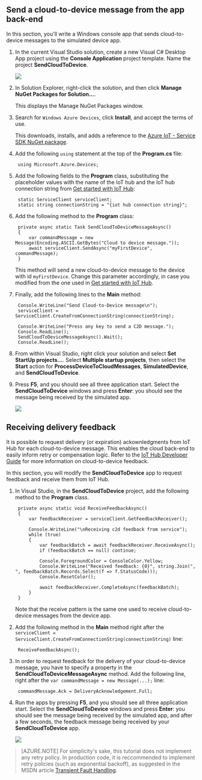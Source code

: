 ## Send a cloud-to-device message from the app back-end

In this section, you'll write a Windows console app that sends cloud-to-device messages to the simulated device app.

1. In the current Visual Studio solution, create a new Visual C# Desktop App project using the **Console  Application** project template. Name the project **SendCloudToDevice**.

   	![][20]

2. In Solution Explorer, right-click the solution, and then click **Manage NuGet Packages for Solution...**. 

	This displays the Manage NuGet Packages window.

3. Search for `Windows Azure Devices`, click **Install**, and accept the terms of use. 

	This downloads, installs, and adds a reference to the [Azure IoT - Service SDK NuGet package].

4. Add the following `using` statement at the top of the **Program.cs** file:

		using Microsoft.Azure.Devices;

5. Add the following fields to the **Program** class, substituting the placeholder values with the name of the IoT hub and the IoT hub connection string from [Get started with IoT Hub]:

		static ServiceClient serviceClient;
        static string connectionString = "{iot hub connection string}";

6. Add the following method to the **Program** class:

		private async static Task SendCloudToDeviceMessageAsync()
        {
            var commandMessage = new Message(Encoding.ASCII.GetBytes("Cloud to device message."));
            await serviceClient.SendAsync("myFirstDevice", commandMessage);
        }

	This method will send a new cloud-to-device message to the device with id `myFirstDevice`. Change this parameter accordingly, in case you modified from the one used in [Get started with IoT Hub].

7. Finally, add the following lines to the **Main** method:

        Console.WriteLine("Send Cloud-to-Device message\n");
        serviceClient = ServiceClient.CreateFromConnectionString(connectionString);

        Console.WriteLine("Press any key to send a C2D message.");
        Console.ReadLine();
        SendCloudToDeviceMessageAsync().Wait();
        Console.ReadLine();

8. From within Visual Studio, right click your solution and select **Set StartUp projects...**. Select **Multiple startup projects**, then select the **Start** action for **ProcessDeviceToCloudMessages**, **SimulatedDevice**, and **SendCloudToDevice**.

9.  Press **F5**, and you should see all three application start. Select the **SendCloudToDevice** windows and press **Enter**: you should see the message being received by the simulated app.

    ![][21]

## Receiving delivery feedback
It is possible to request delivery (or expiration) ackownledgments from IoT Hub for each cloud-to-device message. This enables the cloud back-end to easily inform retry or compensation logic. Refer to the [IoT Hub Developer Guide][IoT Hub Developer Guide - C2D] for more information on cloud-to-device feedback.

In this section, you will modify the **SendCloudToDevice** app to request feedback and receive them from IoT Hub.

1. In Visual Studio, in the **SendCloudToDevice** project, add the following method to the **Program** class.
   
        private async static void ReceiveFeedbackAsync()
        {
            var feedbackReceiver = serviceClient.GetFeedbackReceiver();

            Console.WriteLine("\nReceiving c2d feedback from service");
            while (true)
            {
                var feedbackBatch = await feedbackReceiver.ReceiveAsync();
                if (feedbackBatch == null) continue;

                Console.ForegroundColor = ConsoleColor.Yellow;
                Console.WriteLine("Received feedback: {0}", string.Join(", ", feedbackBatch.Records.Select(f => f.StatusCode)));
                Console.ResetColor();

                await feedbackReceiver.CompleteAsync(feedbackBatch);
            }
        }

    Note that the receive pattern is the same one used to receive cloud-to-device messages from the device app.

2. Add the following method in the **Main** method right after the `serviceClient = ServiceClient.CreateFromConnectionString(connectionString)` line:

        ReceiveFeedbackAsync();

3. In order to request feedback for the delivery of your cloud-to-device message, you have to specify a property in the **SendCloudToDeviceMessageAsync** method. Add the following line, right after the `var commandMessage = new Message(...);` line:

        commandMessage.Ack = DeliveryAcknowledgement.Full;

4.  Run the apps by pressing **F5**, and you should see all three application start. Select the **SendCloudToDevice** windows and press **Enter**: you should see the message being received by the simulated app, and after a few seconds, the feedback message being received by your **SendCloudToDevice** app.

    ![][22]

> [AZURE.NOTE] For simplicity's sake, this tutorial does not implement any retry policy. In production code, it is reccommended to implement retry policies (such as exponential backoff), as suggested in the MSDN article [Transient Fault Handling].

<!-- Links -->

[IoT Hub Developer Guide - C2D]: iot-hub-devguide#c2d
[Azure IoT - Service SDK NuGet package]: https://www.nuget.org/packages/Microsoft.Azure.Devices/
[Transient Fault Handling]: https://msdn.microsoft.com/zh-cn/library/hh680901(v=pandp.50).aspx
[Get started with IoT Hub]: iot-hub-csharp-csharp-getstarted
<!-- Images -->
[20]: ./media/iot-hub-c2d-cloud-csharp/create-identity-csharp1.png
[21]: ./media/iot-hub-c2d-cloud-csharp/sendc2d1.png
[22]: ./media/iot-hub-c2d-cloud-csharp/sendc2d2.png






